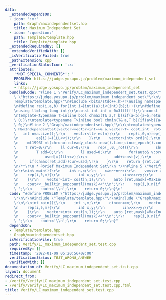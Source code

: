 ```yaml
---
data:
  _extendedDependsOn:
  - icon: ':x:'
    path: Graph/maxindependentset.hpp
    title: Maximum Independent Set
  - icon: ':question:'
    path: Template/template.hpp
    title: Template/template.hpp
  _extendedRequiredBy: []
  _extendedVerifiedWith: []
  _isVerificationFailed: true
  _pathExtension: cpp
  _verificationStatusIcon: ':x:'
  attributes:
    '*NOT_SPECIAL_COMMENTS*': ''
    PROBLEM: https://judge.yosupo.jp/problem/maximum_independent_set
    links:
    - https://judge.yosupo.jp/problem/maximum_independent_set
  bundledCode: "#line 1 \"Verify/LC_maximum_independent_set.test.cpp\"\n#define PROBLEM\
    \ \"https://judge.yosupo.jp/problem/maximum_independent_set\"\r\n\r\n#line 1 \"\
    Template/template.hpp\"\n#include <bits/stdc++.h>\r\nusing namespace std;\r\n\r\
    \n#define rep(i,a,b) for(int i=(int)(a);i<(int)(b);i++)\r\n#define ALL(v) (v).begin(),(v).end()\r\
    \nusing ll=long long int;\r\nconst int inf = 0x3fffffff;\r\nconst ll INF = 0x1fffffffffffffff;\r\
    \ntemplate<typename T>inline bool chmax(T& a,T b){if(a<b){a=b;return 1;}return\
    \ 0;}\r\ntemplate<typename T>inline bool chmin(T& a,T b){if(a>b){a=b;return 1;}return\
    \ 0;}\n#line 2 \"Graph/maxindependentset.hpp\"\n\r\ntemplate<typename T>pair<T,ll>\
    \ MaxIndependentSet(vector<vector<int>>& a,vector<T> cost,int _rot=1e6){\r\n \
    \   int n=a.size();\r\n    vector<ll> es(n);\r\n    rep(i,0,n)rep(j,0,n)if(a[i][j]){\r\
    \n        es[i]|=(1LL<<j);\r\n    }\r\n    vector<int> ord(n);\r\n    iota(ALL(ord),0);\r\
    \n    mt19937 mt(chrono::steady_clock::now().time_since_epoch().count());\r\n\
    \    T ret=0;\r\n    ll cur=0;\r\n    rep(_,0,_rot){\r\n        shuffle(ALL(ord),mt);\r\
    \n        T add=0;\r\n        ll used=0;\r\n        for(auto& v:ord)if(!(used&es[v])){\r\
    \n            used|=(1LL<<v);\r\n            add+=cost[v];\r\n        }\r\n  \
    \      if(chmax(ret,add))cur=used;\r\n    }\r\n    return {ret,cur};\r\n}\r\n\r\
    \n/**\r\n * @brief Maximum Independent Set\r\n */\n#line 5 \"Verify/LC_maximum_independent_set.test.cpp\"\
    \n\r\nint main(){\r\n    int n,m;\r\n    cin>>n>>m;\r\n    vector a(n,vector<int>(n));\r\
    \n    rep(i,0,m){\r\n        int x,y;\r\n        cin>>x>>y;\r\n        a[x][y]=a[y][x]=1;\r\
    \n    }\r\n    vector<int> cost(n,1);\r\n    auto [ret,mask]=MaxIndependentSet(a,cost);\r\
    \n    cout<<__builtin_popcountll(mask)<<'\\n';\r\n    rep(i,0,n)if(mask>>i&1)cout<<i<<'\
    \ ';\r\n    cout<<'\\n';\r\n    return 0;\r\n}\n"
  code: "#define PROBLEM \"https://judge.yosupo.jp/problem/maximum_independent_set\"\
    \r\n\r\n#include \"Template/template.hpp\"\r\n#include \"Graph/maxindependentset.hpp\"\
    \r\n\r\nint main(){\r\n    int n,m;\r\n    cin>>n>>m;\r\n    vector a(n,vector<int>(n));\r\
    \n    rep(i,0,m){\r\n        int x,y;\r\n        cin>>x>>y;\r\n        a[x][y]=a[y][x]=1;\r\
    \n    }\r\n    vector<int> cost(n,1);\r\n    auto [ret,mask]=MaxIndependentSet(a,cost);\r\
    \n    cout<<__builtin_popcountll(mask)<<'\\n';\r\n    rep(i,0,n)if(mask>>i&1)cout<<i<<'\
    \ ';\r\n    cout<<'\\n';\r\n    return 0;\r\n}"
  dependsOn:
  - Template/template.hpp
  - Graph/maxindependentset.hpp
  isVerificationFile: true
  path: Verify/LC_maximum_independent_set.test.cpp
  requiredBy: []
  timestamp: '2022-01-09 05:20:56+09:00'
  verificationStatus: TEST_WRONG_ANSWER
  verifiedWith: []
documentation_of: Verify/LC_maximum_independent_set.test.cpp
layout: document
redirect_from:
- /verify/Verify/LC_maximum_independent_set.test.cpp
- /verify/Verify/LC_maximum_independent_set.test.cpp.html
title: Verify/LC_maximum_independent_set.test.cpp
---
```

